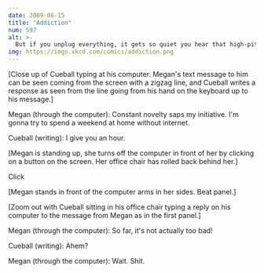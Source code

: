 ```yaml
---
date: 2009-06-15
title: "Addiction"
num: 597
alt: >-
  But if you unplug everything, it gets so quiet you hear that high-pitched empty-room hum. And then the whispers begin.
img: https://imgs.xkcd.com/comics/addiction.png
---
```

[Close up of Cueball typing at his computer. Megan's text message to him can be seen coming from the screen with a zigzag line, and Cueball writes a response as seen from the line going from his hand on the keyboard up to his message.]

Megan (through the computer): Constant novelty saps my initiative. I'm gonna try to spend a weekend at home without internet.

Cueball (writing): I give you an hour.

[Megan is standing up, she turns off the computer in front of her by clicking on a button on the screen. Her office chair has rolled back behind her.]

Click

[Megan stands in front of the computer arms in her sides. Beat panel.]

[Zoom out with Cueball sitting in his office chair typing a reply on his computer to the message from Megan as in the first panel.]

Megan (through the computer): So far, it's not actually too bad!

Cueball (writing): Ahem?

Megan (through the computer): Wait. Shit.